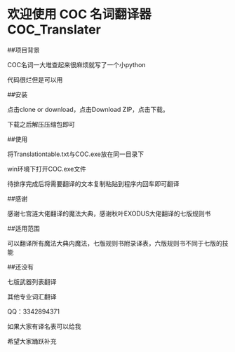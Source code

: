 # 欢迎使用 COC 名词翻译器 COC_Translater
##项目背景

COC名词一大堆查起来很麻烦就写了一个小python

代码很烂但是可以用

##安装

点击clone or download，点击Download ZIP，点击下载。

下载之后解压压缩包即可

##使用

将Translationtable.txt与COC.exe放在同一目录下

win环境下打开COC.exe文件

待排序完成后将需要翻译的文本复制粘贴到程序内回车即可翻译

##感谢

感谢七宫涟大佬翻译的魔法大典，感谢秋叶EXODUS大佬翻译的七版规则书

##适用范围

可以翻译所有魔法大典内魔法，七版规则书附录译表，六版规则书不同于七版的技能

##还没有

七版武器列表翻译

其他专业词汇翻译

QQ：3342894371

如果大家有译名表可以给我

希望大家踊跃补充
